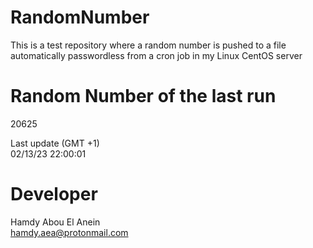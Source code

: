 # RandomNumber    
This is a test repository where a random number is pushed to a file automatically passwordless from a cron job in my Linux CentOS server    
# Random Number of the last run   
20625
      
Last update (GMT +1)    
02/13/23 22:00:01
# Developer    
Hamdy Abou El Anein   
hamdy.aea@protonmail.com
